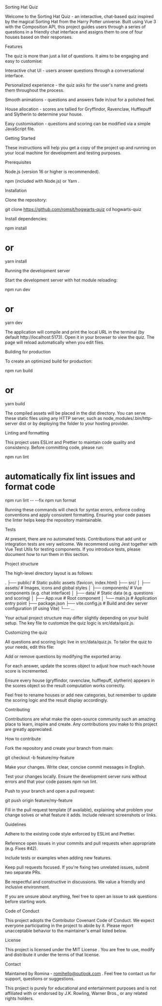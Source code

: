 Sorting Hat Quiz

Welcome to the Sorting Hat Quiz - an interactive, chat-based quiz inspired by the magical Sorting Hat from the Harry Potter universe. Built using Vue 3
 with the Composition API, this project guides users through a series of questions in a friendly chat interface and assigns them to one of four houses based on their responses.

Features

The quiz is more than just a list of questions. It aims to be engaging and easy to customise:

Interactive chat UI - users answer questions through a conversational interface.

Personalized experience - the quiz asks for the user's name and greets them throughout the process.

Smooth animations - questions and answers fade in/out for a polished feel.

House allocation - scores are tallied for Gryffindor, Ravenclaw, Hufflepuff and Slytherin to determine your house.

Easy customisation - questions and scoring can be modified via a simple JavaScript file.

Getting Started

These instructions will help you get a copy of the project up and running on your local machine for development and testing purposes.

Prerequisites

Node.js
 (version 16 or higher is recommended).

npm (included with Node.js) or Yarn
.

Installation

Clone the repository:

git clone https://github.com/romsit/hogwarts-quiz
cd hogwarts-quiz


Install dependencies:

npm install
# or
yarn install

Running the development server

Start the development server with hot module reloading:

npm run dev
# or
yarn dev


The application will compile and print the local URL in the terminal (by default http://localhost:5173). Open it in your browser to view the quiz. The page will reload automatically when you edit files.

Building for production

To create an optimized build for production:

npm run build
# or
yarn build


The compiled assets will be placed in the dist directory. You can serve these static files using any HTTP server, such as node_modules/.bin/http-server dist or by deploying the folder to your hosting provider.

Linting and formatting

This project uses ESLint
 and Prettier
 to maintain code quality and consistency. Before committing code, please run:

npm run lint
# automatically fix lint issues and format code
npm run lint -- --fix
npm run format


Running these commands will check for syntax errors, enforce coding conventions and apply consistent formatting. Ensuring your code passes the linter helps keep the repository maintainable.

Tests

At present, there are no automated tests. Contributions that add unit or integration tests are very welcome. We recommend using Jest
 together with Vue Test Utils
 for testing components. If you introduce tests, please document how to run them in this section.

Project structure

The high-level directory layout is as follows:

.
├── public/               # Static public assets (favicon, index.html)
├── src/
│   ├── assets/           # Images, icons and global styles
│   ├── components/       # Vue components (e.g. chat interface)
│   ├── data/             # Static data (e.g. questions and scoring)
│   ├── App.vue           # Root component
│   └── main.js           # Application entry point
├── package.json
├── vite.config.js        # Build and dev server configuration (if using Vite)
└── ...


Your actual project structure may differ slightly depending on your build setup. The key file to customize the quiz logic is src/data/quiz.js.

Customizing the quiz

All questions and scoring logic live in src/data/quiz.js. To tailor the quiz to your needs, edit this file:

Add or remove questions by modifying the exported array.

For each answer, update the scores object to adjust how much each house score is incremented.

Ensure every house (gryffindor, ravenclaw, hufflepuff, slytherin) appears in the scores object so the result computation works correctly.

Feel free to rename houses or add new categories, but remember to update the scoring logic and the result display accordingly.

Contributing

Contributions are what make the open-source community such an amazing place to learn, inspire and create. Any contributions you make to this project are greatly appreciated.

How to contribute

Fork the repository and create your branch from main:

git checkout -b feature/my-feature


Make your changes. Write clear, concise commit messages in English.

Test your changes locally. Ensure the development server runs without errors and that your code passes npm run lint.

Push to your branch and open a pull request:

git push origin feature/my-feature


Fill in the pull request template (if available), explaining what problem your change solves or what feature it adds. Include relevant screenshots or links.

Guidelines

Adhere to the existing code style enforced by ESLint and Prettier.

Reference open issues in your commits and pull requests when appropriate (e.g. Fixes #42).

Include tests or examples when adding new features.

Keep pull requests focused. If you're fixing two unrelated issues, submit two separate PRs.

Be respectful and constructive in discussions. We value a friendly and inclusive environment.

If you are unsure about anything, feel free to open an issue to ask questions before starting work.

Code of Conduct

This project adopts the Contributor Covenant
 Code of Conduct. We expect everyone participating in the project to abide by it. Please report unacceptable behavior to the maintainer's email listed below.

License

This project is licensed under the MIT License
. You are free to use, modify and distribute it under the terms of that license.

Contact

Maintained by Romina - romihello@outlook.com
. Feel free to contact us for support, questions or suggestions.

This project is purely for educational and entertainment purposes and is not affiliated with or endorsed by J.K. Rowling, Warner Bros., or any related rights holders.